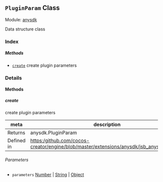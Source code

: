 ## `PluginParam` Class



Module: [anysdk](../modules/anysdk.md)


Data structure class


### Index



##### Methods

  - [`create`](#create) create plugin parameters



### Details




<!-- Method Block -->
#### Methods


##### create

create plugin parameters

| meta | description |
|------|-------------|
| Returns | anysdk.PluginParam 
| Defined in | [https:/github.com/cocos-creator/engine/blob/master/extensions/anysdk/jsb_anysdk.js:1787](https:/github.com/cocos-creator/engine/blob/master/extensions/anysdk/jsb_anysdk.js#L1787) |

###### Parameters
- `parameters` <a href="https://developer.mozilla.org/en/JavaScript/Reference/Global_Objects/Number" class="crosslink external" target="_blank">Number</a> &#124; <a href="https://developer.mozilla.org/en/JavaScript/Reference/Global_Objects/String" class="crosslink external" target="_blank">String</a> &#124; <a href="https://developer.mozilla.org/en/JavaScript/Reference/Global_Objects/Object" class="crosslink external" target="_blank">Object</a> 



